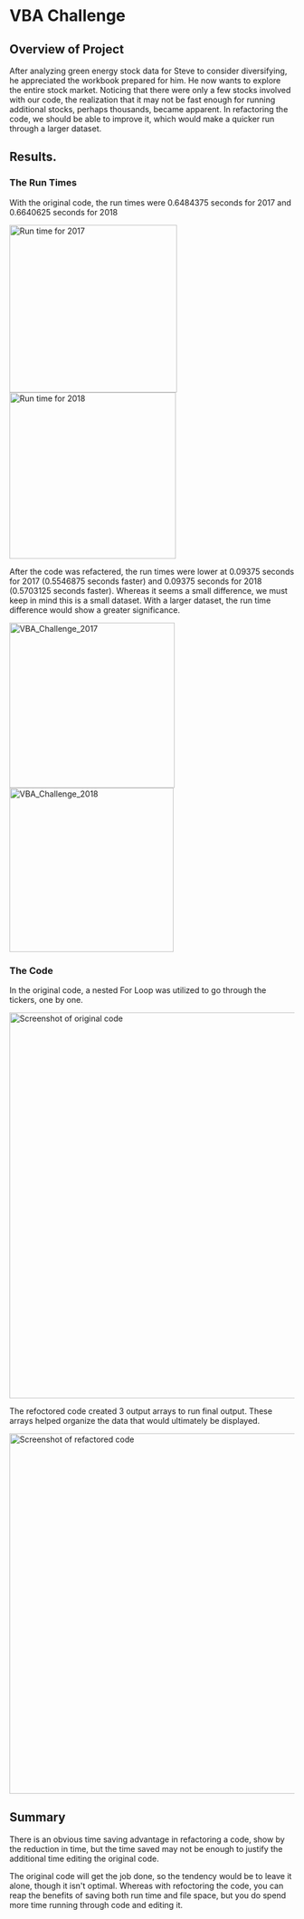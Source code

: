 # VBA Challenge

## Overview of Project
After analyzing green energy stock data for Steve to consider diversifying, he appreciated the workbook prepared for him. He now wants to explore the entire stock market. Noticing that there were only a few stocks involved with our code, the realization that it may not be fast enough for running additional stocks, perhaps thousands, became apparent. In refactoring the code, we should be able to improve it, which would make a quicker run through a larger dataset. 

## Results.

### The Run Times
With the original code, the run times were 0.6484375 seconds for 2017 and 0.6640625 seconds for 2018

<img width="296" alt="Run time for 2017" src="https://user-images.githubusercontent.com/88861780/132142039-b0deb14f-ddce-42c0-98a9-c9125204eca0.png">



<img width="294" alt="Run time for 2018" src="https://user-images.githubusercontent.com/88861780/132142041-a7819f15-c4c2-45e5-b49c-b2e1035106db.png">


After the code was refactered, the run times were lower at 0.09375 seconds for 2017 (0.5546875 seconds faster) and 0.09375 seconds for 2018 (0.5703125 seconds faster). Whereas it seems a small difference, we must keep in mind this is a small dataset. With a larger dataset, the run time difference would show a greater significance.

<img width="292" alt="VBA_Challenge_2017" src="https://user-images.githubusercontent.com/88861780/132141988-81414b2f-e9be-411a-9efb-688ded849948.png">


<img width="290" alt="VBA_Challenge_2018" src="https://user-images.githubusercontent.com/88861780/132141989-4ccdfa46-71fe-4fb5-92ec-23a6a53b905a.png">

### The Code

In the original code, a nested For Loop was utilized to go through the tickers, one by one.

<img width="682" alt="Screenshot of original code" src="https://user-images.githubusercontent.com/88861780/132142425-a42d41aa-fefd-4586-9414-ce8e8da90977.png">

The refoctored code created 3 output arrays to run final output. These arrays helped organize the data that would ultimately be displayed.

<img width="637" alt="Screenshot of refactored code" src="https://user-images.githubusercontent.com/88861780/132142428-d0c88af0-2c07-4c6d-8fc8-a00996c7bfb3.png">

## Summary

There is an obvious time saving advantage in refactoring a code, show by the reduction in time, but the time saved may not be enough to justify the additional time editing the original code.

The original code will get the job done, so the tendency would be to leave it alone, though it isn't optimal. Whereas with refoctoring the code, you can reap the benefits of saving both run time and file space, but you do spend more time running through code and editing it.
